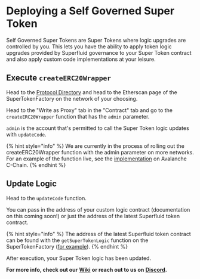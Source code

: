 # Deploying a Self Governed Super Token

Self Governed Super Tokens are Super Tokens where logic upgrades are controlled by you. This lets you have the ability to apply token logic upgrades provided by Superfluid governance to your Super Token contract and also apply custom code implementations at your leisure.

## Execute `createERC20Wrapper`&#x20;

Head to the [Protocol Directory](https://console.superfluid.finance/matic/protocol) and head to the Etherscan page of the SuperTokenFactory on the network of your choosing.

Head to the "Write as Proxy" tab in the "Contract" tab and go to the `createERC20Wrapper` function that has the `admin` parameter.

`admin` is the account that's permitted to call the Super Token logic updates with `updateCode`.

{% hint style="info" %}
We are currently in the process of rolling out the createERC20Wrapper function with the admin parameter on more networks. For an example of the function live, see the [implementation](https://testnet.snowtrace.io/address/0x1C92042426B6bAAe497bEf461B6d8342D03aEc92#writeProxyContract) on Avalanche C-Chain.
{% endhint %}

## Update Logic

Head to the `updateCode` function.

You can pass in the address of your custom logic contract (documentation on this coming soon!) or just the address of the latest Superfluid token contract.&#x20;

{% hint style="info" %}
The address of the latest Superfluid token contract can be found with the `getSuperTokenLogic` function on the SuperTokenFactory ([for example](https://polygonscan.com/address/0x2C90719f25B10Fc5646c82DA3240C76Fa5BcCF34#readProxyContract)).
{% endhint %}

After execution, your Super Token logic has been updated.

**For more info, check out our** [**Wiki**](https://github.com/superfluid-finance/protocol-monorepo/wiki/Self-Governed-Super-Token) **or reach out to us on** [**Discord**](https://discord.superfluid.finance/)**.**
